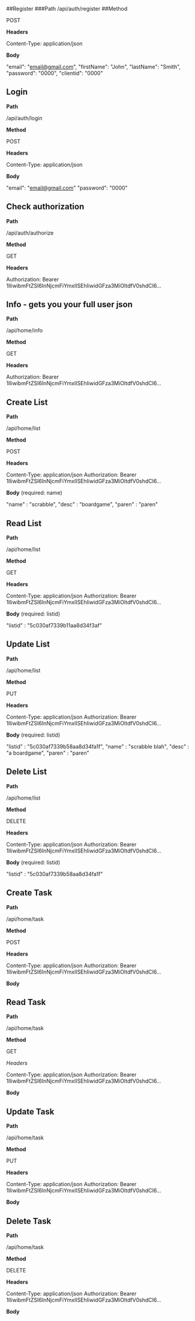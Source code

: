 ##Register
###Path
/api/auth/register
##Method

POST

**Headers**

Content-Type: application/json

**Body**

"email": "email@gmail.com",
"firstName": "John",
"lastName": "Smith",
"password": "0000",
"clientid": "0000"

Login
--------
**Path**

/api/auth/login

**Method**

POST

**Headers**

Content-Type: application/json

**Body**

"email": "email@gmail.com"
"password": "0000"

Check authorization
--------
**Path**

/api/auth/authorize

**Method**

GET

**Headers**

Authorization: Bearer 1lIiwibmFtZSI6InNjcmFiYmxlISEhIiwidGFza3MiOltdfV0shdCI6...

Info - gets you your full user json
--------
**Path**

/api/home/info

**Method**

GET

**Headers**

Authorization: Bearer 1lIiwibmFtZSI6InNjcmFiYmxlISEhIiwidGFza3MiOltdfV0shdCI6...

Create List
--------
**Path**

/api/home/list

**Method**

POST

**Headers**

Content-Type: application/json
Authorization: Bearer 1lIiwibmFtZSI6InNjcmFiYmxlISEhIiwidGFza3MiOltdfV0shdCI6...

**Body** (required: name)

"name" : "scrabble", 
"desc" : "boardgame", 
"paren" : "paren"

Read List
--------
**Path**

/api/home/list

**Method**

GET

**Headers**

Content-Type: application/json
Authorization: Bearer 1lIiwibmFtZSI6InNjcmFiYmxlISEhIiwidGFza3MiOltdfV0shdCI6...

**Body** (required: listid)

"listid" : "5c030af7339b11aa8d34f3af"

Update List
--------
**Path**

/api/home/list

**Method**

PUT

**Headers**

Content-Type: application/json
Authorization: Bearer 1lIiwibmFtZSI6InNjcmFiYmxlISEhIiwidGFza3MiOltdfV0shdCI6...

**Body** (required: listid)

"listid" : "5c030af7339b58aa8d34fa1f",
"name" : "scrabble blah",
"desc" : "a boardgame", 
"paren" : "paren"

Delete List
--------
**Path**

/api/home/list

**Method**

DELETE

**Headers**

Content-Type: application/json
Authorization: Bearer 1lIiwibmFtZSI6InNjcmFiYmxlISEhIiwidGFza3MiOltdfV0shdCI6...

**Body** (required: listid)

"listid" : "5c030af7339b58aa8d34fa1f"

Create Task
--------
**Path**

/api/home/task

**Method**

POST

**Headers**

Content-Type: application/json
Authorization: Bearer 1lIiwibmFtZSI6InNjcmFiYmxlISEhIiwidGFza3MiOltdfV0shdCI6...

**Body**


Read Task
--------
**Path**

/api/home/task

**Method**

GET

*Headers*

Content-Type: application/json
Authorization: Bearer 1lIiwibmFtZSI6InNjcmFiYmxlISEhIiwidGFza3MiOltdfV0shdCI6...


**Body**


Update Task
--------
**Path**

/api/home/task

**Method**

PUT

**Headers**

Content-Type: application/json
Authorization: Bearer 1lIiwibmFtZSI6InNjcmFiYmxlISEhIiwidGFza3MiOltdfV0shdCI6...

**Body**

Delete Task
--------
**Path**

/api/home/task

**Method**

DELETE

**Headers**

Content-Type: application/json
Authorization: Bearer 1lIiwibmFtZSI6InNjcmFiYmxlISEhIiwidGFza3MiOltdfV0shdCI6...

**Body**
